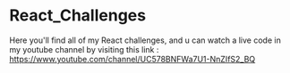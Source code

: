 # React_Challenges
 Here you'll find all of my React challenges, and u can watch a live code in my youtube channel by visiting this link : https://www.youtube.com/channel/UC578BNFWa7U1-NnZIfS2_BQ
